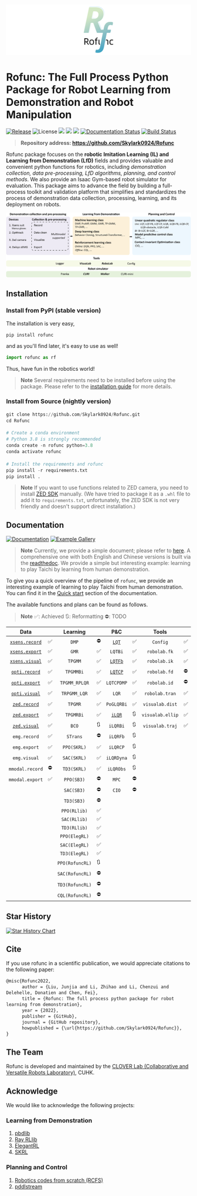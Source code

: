 ![](./img/logo8.png)

# Rofunc: The Full Process Python Package for Robot Learning from Demonstration and Robot Manipulation

[![Release](https://img.shields.io/github/v/release/Skylark0924/Rofunc)](https://pypi.org/project/rofunc/)
![License](https://img.shields.io/github/license/Skylark0924/Rofunc?color=blue)
![](https://img.shields.io/github/downloads/skylark0924/Rofunc/total)
[![](https://img.shields.io/github/issues-closed-raw/Skylark0924/Rofunc?color=brightgreen)](https://github.com/Skylark0924/Rofunc/issues?q=is%3Aissue+is%3Aclosed)
[![](https://img.shields.io/github/issues-raw/Skylark0924/Rofunc?color=orange)](https://github.com/Skylark0924/Rofunc/issues?q=is%3Aopen+is%3Aissue)
[![Documentation Status](https://readthedocs.org/projects/rofunc/badge/?version=latest)](https://rofunc.readthedocs.io/en/latest/?badge=latest)
[![Build Status](https://img.shields.io/endpoint.svg?url=https%3A%2F%2Factions-badge.atrox.dev%2FSkylark0924%2FRofunc%2Fbadge%3Fref%3Dmain&style=flat)](https://actions-badge.atrox.dev/Skylark0924/Rofunc/goto?ref=main)

> **Repository address: https://github.com/Skylark0924/Rofunc**

Rofunc package focuses on the **robotic Imitation Learning (IL) and Learning from Demonstration (LfD)** fields and
provides valuable and convenient python functions for robotics, including _demonstration collection, data
pre-processing, LfD algorithms, planning, and control methods_. We also provide an Isaac Gym-based robot simulator for
evaluation. This package aims to advance the field by building a full-process toolkit and validation platform that
simplifies and standardizes the process of demonstration data collection, processing, learning, and its deployment on
robots.

![](./img/pipeline.png)

## Installation

### Install from PyPI (stable version)

The installation is very easy,

```
pip install rofunc
```

and as you'll find later, it's easy to use as well!

```python
import rofunc as rf
```

Thus, have fun in the robotics world!
> **Note**
> Several requirements need to be installed before using the package. Please refer to
> the [installation guide](https://rofunc.readthedocs.io/en/latest/overview.html#installation) for more details.

### Install from Source (nightly version)

```python
git clone https://github.com/Skylark0924/Rofunc.git
cd Rofunc

# Create a conda environment
# Python 3.8 is strongly recommended
conda create -n rofunc python=3.8
conda activate rofunc

# Install the requirements and rofunc
pip install -r requirements.txt
pip install .
```

> **Note**
> If you want to use functions related to ZED camera, you need to
> install [ZED SDK](https://www.stereolabs.com/developers/release/#downloads) manually. (We have tried to package it as
> a `.whl` file to add it to `requirements.txt`, unfortunately, the ZED SDK is not very friendly and doesn't support
> direct installation.)

## Documentation

[![Documentation](https://img.shields.io/badge/Documentation-Access-brightgreen?style=for-the-badge)](https://rofunc.readthedocs.io/en/latest/)
[![Example Gallery](https://img.shields.io/badge/Example%20Gallery-Access-brightgreen?style=for-the-badge)](https://rofunc.readthedocs.io/en/latest/auto_examples/index.html)

> **Note**
> Currently, we provide a simple document; please refer to [here](./rofunc/).
> A comprehensive one with both English and Chinese versions is built via
> the [readthedoc](https://rofunc.readthedocs.io/en/latest/).
> We provide a simple but interesting example: learning to play
> Taichi by learning from human demonstration.

To give you a quick overview of the pipeline of `rofunc`, we provide an interesting example of learning to play Taichi
from human demonstration. You can find it in the [Quick start](https://rofunc.readthedocs.io/en/latest/quickstart.html)
section of the documentation.

The available functions and plans can be found as follows.

> **Note**
> ✅: Achieved 🔃: Reformatting ⛔: TODO

|                                      Data                                       |      |     Learning      |    |                             P&C                              |      |      Tools       |      |                          Simulator                           |      |
|:-------------------------------------------------------------------------------:| ---- |:-----------------:|----| :----------------------------------------------------------: | ---- | :--------------: | ---- | :----------------------------------------------------------: | ---- |
|  [`xsens.record`](https://rofunc.readthedocs.io/en/latest/devices/xsens.html)   | ✅    |       `DMP`       | ⛔  | [`LQT`](https://rofunc.readthedocs.io/en/latest/planning/lqt.html) | ✅    |     `Config`     | ✅    | [`Franka`](https://rofunc.readthedocs.io/en/latest/simulator/franka.html) | ✅    |
|  [`xsens.export`](https://rofunc.readthedocs.io/en/latest/devices/xsens.html)   | ✅    |       `GMR`       | ✅  |                           `LQTBi`                            | ✅    |   `robolab.fk`   | ✅    | [`CURI`](https://rofunc.readthedocs.io/en/latest/simulator/curi.html) | ✅    |
|  [`xsens.visual`](https://rofunc.readthedocs.io/en/latest/devices/xsens.html)   | ✅    |      `TPGMM`      | ✅  | [`LQTFb`](https://rofunc.readthedocs.io/en/latest/planning/lqt_fb.html) | ✅    |   `robolab.ik`   | ✅    |                          `CURIMini`                          | 🔃    |
| [`opti.record`](https://rofunc.readthedocs.io/en/latest/devices/optitrack.html) | ✅    |     `TPGMMBi`     | ✅  | [`LQTCP`](https://rofunc.readthedocs.io/en/latest/planning/lqt_cp.html) | ✅    |   `robolab.fd`   | ⛔    |                        `CURISoftHand`                        | 🔃    |
| [`opti.export`](https://rofunc.readthedocs.io/en/latest/devices/optitrack.html) | ✅    | `TPGMM_RPLQR` | ✅  |                          `LQTCPDMP`                          | ✅    |   `robolab.id`   | ⛔    |                           `Walker`                           | ✅    |
| [`opti.visual`](https://rofunc.readthedocs.io/en/latest/devices/optitrack.html) | ✅    |  `TRPGMM_LQR`   | ✅ |                            `LQR`                             | ✅    |  `robolab.tran`  | ✅    |                           `Gluon`                            | 🔃    |
|    [`zed.record`](https://rofunc.readthedocs.io/en/latest/devices/zed.html)     | ✅    |      `TPGMR`      | ✅  |                          `PoGLQRBi`                          | ✅    | `visualab.dist`  | ✅    |                           `Baxter`                           | 🔃    |
|    [`zed.export`](https://rofunc.readthedocs.io/en/latest/devices/zed.html)     | ✅    |     `TPGMRBi`     | ✅  | [`iLQR`](https://rofunc.readthedocs.io/en/latest/planning/ilqr.html) | 🔃    | `visualab.ellip` | ✅    |                           `Sawyer`                           | 🔃    |
|    [`zed.visual`](https://rofunc.readthedocs.io/en/latest/devices/zed.html)     | ✅    |       `BCO`       | 🔃 |                           `iLQRBi`                           | 🔃    | `visualab.traj`  | ✅    |                                                              |      |
|                                  `emg.record`                                   | ✅    |     `STrans`      | ⛔  |                           `iLQRFb`                           | 🔃    |                  |      |                                                              |      |
|                                  `emg.export`                                   | ✅    |    `PPO(SKRL)`    | ✅  |                           `iLQRCP`                           | 🔃    |                  |      |                                                              |      |
|                                  `emg.visual`                                   | ✅    |    `SAC(SKRL)`    | ✅  |                          `iLQRDyna`                          | 🔃    |                  |      |                                                              |      |
|                                 `mmodal.record`                                 | ⛔    |    `TD3(SKRL)`    | ✅  |                          `iLQRObs`                           | 🔃    |                  |      |                                                              |      |
|                                 `mmodal.export`                                 | ✅    |    `PPO(SB3)`     | ⛔  |                            `MPC`                             | ⛔    |                  |      |                                                              |      |
|                                                                                 |      |    `SAC(SB3)`     | ⛔  |                            `CIO`                             | ⛔    |                  |      |                                                              |      |
|                                                                                 |      |    `TD3(SB3)`     | ⛔  |                                                              |      |                  |      |                                                              |      |
|                                                                                 |      |   `PPO(RLlib)`    | ✅  |                                                              |      |                  |      |                                                              |      |
|                                                                                 |      |   `SAC(RLlib)`    | ✅  |                                                              |      |                  |      |                                                              |      |
|                                                                                 |      |   `TD3(RLlib)`    | ✅  |                                                              |      |                  |      |                                                              |      |
|                                                                                 |      |   `PPO(ElegRL)`   | ✅  |                                                              |      |                  |      |                                                              |      |
|                                                                                 |      |   `SAC(ElegRL)`   | ✅  |                                                              |      |                  |      |                                                              |      |
|                                                                                 |      |   `TD3(ElegRL)`   | ✅  |                                                              |      |                  |      |                                                              |      |
|                                                                                 |      |  `PPO(RofuncRL)`  | 🔃 |                                                              |      |                  |      |                                                              |      |
|                                                                                 |      |  `SAC(RofuncRL)`  | ⛔  |                                                              |      |                  |      |                                                              |      |
|                                                                                 |      |  `TD3(RofuncRL)`  | ⛔  |                                                              |      |                  |      |                                                              |      |
|                                                                                 |      |  `CQL(RofuncRL)`  | ⛔  |                                                              |      |                  |      |                                                              |      |
                                                                                      
## Star History                                                                       
                                                                              
[![Star History Chart](https://api.star-history.com/svg?repos=Skylark0924/Rofunc&type=Date)](https://star-history.com/#Skylark0924/Rofunc&Date)

## Cite

If you use rofunc in a scientific publication, we would appreciate citations to the following paper:

```
@misc{Rofunc2022,
      author = {Liu, Junjia and Li, Zhihao and Li, Chenzui and Delehelle, Donatien and Chen, Fei},
      title = {Rofunc: The full process python package for robot learning from demonstration},
      year = {2022},
      publisher = {GitHub},
      journal = {GitHub repository},
      howpublished = {\url{https://github.com/Skylark0924/Rofunc}},
}
```

## The Team

Rofunc is developed and maintained by the [CLOVER Lab (Collaborative and Versatile Robots Laboratory)](https://feichenlab.com/), CUHK.

## Acknowledge

We would like to acknowledge the following projects:

### Learning from Demonstration

1. [pbdlib](https://gitlab.idiap.ch/rli/pbdlib-python)
2. [Ray RLlib](https://docs.ray.io/en/latest/rllib/index.html)
3. [ElegantRL](https://github.com/AI4Finance-Foundation/ElegantRL)
4. [SKRL](https://github.com/Toni-SM/skrl)

### Planning and Control

1. [Robotics codes from scratch (RCFS)](https://gitlab.idiap.ch/rli/robotics-codes-from-scratch)
2. [pddlstream](https://github.com/caelan/pddlstream)
